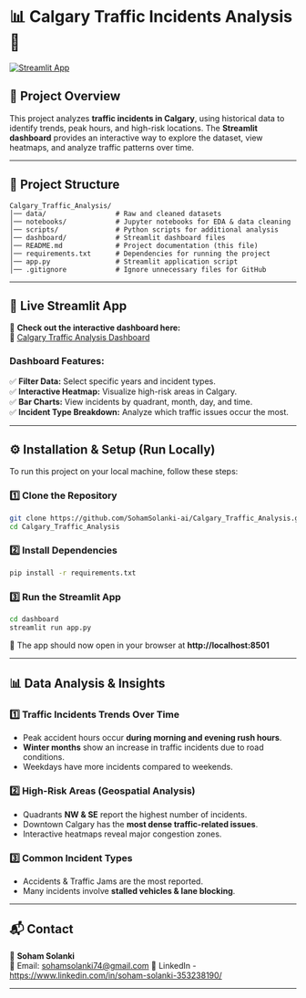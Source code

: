 # 📊 Calgary Traffic Incidents Analysis 🚦

[![Streamlit App](https://img.shields.io/badge/Live%20App-Click%20Here-brightgreen)](https://sohamsolanki-ai-calgary-traffic-analysis-app-aodbxq.streamlit.app/)

## 📌 Project Overview
This project analyzes **traffic incidents in Calgary**, using historical data to identify trends, peak hours, and high-risk locations.
The **Streamlit dashboard** provides an interactive way to explore the dataset, view heatmaps, and analyze traffic patterns over time.

---

## 📂 Project Structure
```
Calgary_Traffic_Analysis/
│── data/                 # Raw and cleaned datasets
│── notebooks/            # Jupyter notebooks for EDA & data cleaning
│── scripts/              # Python scripts for additional analysis
│── dashboard/            # Streamlit dashboard files
│── README.md             # Project documentation (this file)
│── requirements.txt      # Dependencies for running the project
│── app.py                # Streamlit application script
│── .gitignore            # Ignore unnecessary files for GitHub
```

---

## 🚀 Live Streamlit App
📌 **Check out the interactive dashboard here:**  
🔗 [Calgary Traffic Analysis Dashboard](https://sohamsolanki-ai-calgary-traffic-analysis-app-aodbxq.streamlit.app/)

### **Dashboard Features:**
✅ **Filter Data:** Select specific years and incident types.  
✅ **Interactive Heatmap:** Visualize high-risk areas in Calgary.  
✅ **Bar Charts:** View incidents by quadrant, month, day, and time.  
✅ **Incident Type Breakdown:** Analyze which traffic issues occur the most.  

---

## ⚙️ Installation & Setup (Run Locally)
To run this project on your local machine, follow these steps:

### **1️⃣ Clone the Repository**
```bash
git clone https://github.com/SohamSolanki-ai/Calgary_Traffic_Analysis.git
cd Calgary_Traffic_Analysis
```

### **2️⃣ Install Dependencies**
```bash
pip install -r requirements.txt
```

### **3️⃣ Run the Streamlit App**
```bash
cd dashboard
streamlit run app.py
```

🚀 The app should now open in your browser at **http://localhost:8501**

---

## 📊 Data Analysis & Insights
### **1️⃣ Traffic Incidents Trends Over Time**
- Peak accident hours occur **during morning and evening rush hours**.
- **Winter months** show an increase in traffic incidents due to road conditions.
- Weekdays have more incidents compared to weekends.

### **2️⃣ High-Risk Areas (Geospatial Analysis)**
- Quadrants **NW & SE** report the highest number of incidents.
- Downtown Calgary has the **most dense traffic-related issues**.
- Interactive heatmaps reveal major congestion zones.

### **3️⃣ Common Incident Types**
- Accidents & Traffic Jams are the most reported.
- Many incidents involve **stalled vehicles & lane blocking**.
  
---

## 📬 Contact
👤 **Soham Solanki**  
📧 Email: sohamsolanki74@gmail.com 
🔗 LinkedIn - https://www.linkedin.com/in/soham-solanki-353238190/ 

---

